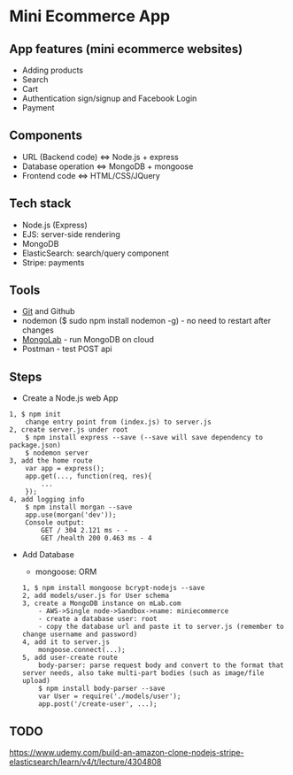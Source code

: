 # Mini Ecommerce App

## App features (mini ecommerce websites)
* Adding products
* Search
* Cart
* Authentication sign/signup and Facebook Login
* Payment

## Components
* URL (Backend code) <=> Node.js + express
* Database operation <=> MongoDB + mongoose
* Frontend code <=> HTML/CSS/JQuery

## Tech stack
* Node.js (Express)
* EJS: server-side rendering
* MongoDB
* ElasticSearch: search/query component
* Stripe: payments

## Tools
* [Git](https://git-scm.com/download/mac) and Github
* nodemon ($ sudo npm install nodemon -g) - no need to restart after changes
* [MongoLab](https://mlab.com/) - run MongoDB on cloud
* Postman - test POST api

## Steps
* Create a Node.js web App

```
1, $ npm init
    change entry point from (index.js) to server.js
2, create server.js under root
    $ npm install express --save (--save will save dependency to package.json)
    $ nodemon server
3, add the home route
    var app = express();
    app.get(..., function(req, res){
        ...
    });
4, add logging info
    $ npm install morgan --save
    app.use(morgan('dev'));
    Console output:
        GET / 304 2.121 ms - -
        GET /health 200 0.463 ms - 4
```

* Add Database
    * mongoose: ORM

    ```
    1, $ npm install mongoose bcrypt-nodejs --save
    2, add models/user.js for User schema
    3, create a MongoDB instance on mLab.com
        - AWS->Single node->Sandbox->name: miniecommerce
        - create a database user: root
        - copy the database url and paste it to server.js (remember to change username and password)
    4, add it to server.js
        mongoose.connect(...);
    5, add user-create route
        body-parser: parse request body and convert to the format that server needs, also take multi-part bodies (such as image/file upload)
        $ npm install body-parser --save
        var User = require('./models/user');
        app.post('/create-user', ...);
    ```

## TODO
https://www.udemy.com/build-an-amazon-clone-nodejs-stripe-elasticsearch/learn/v4/t/lecture/4304808
